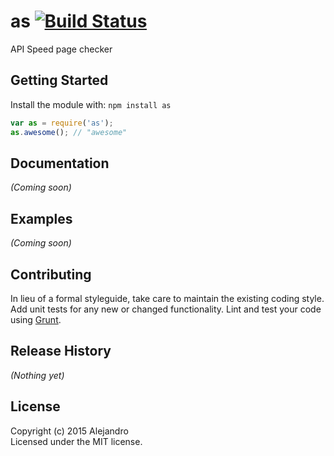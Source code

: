 # as [![Build Status](https://secure.travis-ci.org/aganglada/as.png?branch=master)](http://travis-ci.org/aganglada/as)

API Speed page checker

## Getting Started
Install the module with: `npm install as`

```javascript
var as = require('as');
as.awesome(); // "awesome"
```

## Documentation
_(Coming soon)_

## Examples
_(Coming soon)_

## Contributing
In lieu of a formal styleguide, take care to maintain the existing coding style. Add unit tests for any new or changed functionality. Lint and test your code using [Grunt](http://gruntjs.com/).

## Release History
_(Nothing yet)_

## License
Copyright (c) 2015 Alejandro  
Licensed under the MIT license.
